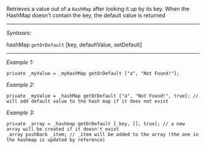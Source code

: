 Retrieves a value out of a `HashMap` after looking it up by its key. When the HashMap doesn't contain the key, the default value is returned


---
*Syntaxes:*

hashMap `getOrDefault` [key, defaultValue, setDefault]

---
*Example 1:*

```sqf
private _myValue = _myHashMap getOrDefault ["a", "Not Found!"];
```

*Example 2:*

```sqf
private _myValue = _hashMap getOrDefault ["a", "Not Found!", true]; // will add default value to the hash map if it does not exist
```

*Example 3:*

```sqf
private _array = _hashmap getOrDefault [_key, [], true]; // a new array will be created if it doesn't exist
_array pushBack _item; // _item will be added to the array (the one in the hashmap is updated by reference)
```